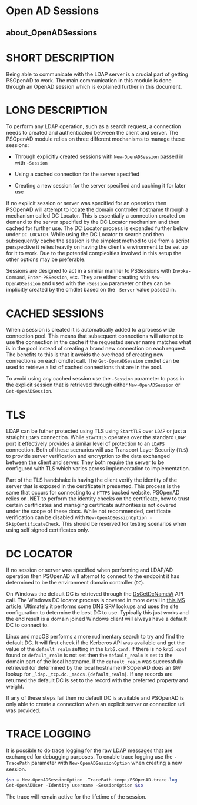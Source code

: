 # Open AD Sessions
## about_OpenADSessions

# SHORT DESCRIPTION
Being able to communicate with the LDAP server is a crucial part of getting PSOpenAD to work.
The main communication in this module is done through an OpenAD session which is explained further in this document.

# LONG DESCRIPTION
To perform any LDAP operation, such as a search request, a connection needs to created and authenticated between the client and server.
The PSOpenAD module relies on three different mechanisms to manage these sessions:

+ Through explicitly created sessions with `New-OpenADSession` passed in with `-Session`

+ Using a cached connection for the server specified

+ Creating a new session for the server specified and caching it for later use

If no explicit session or server was specified for an operation then PSOpenAD will attempt to locate the domain controller hostname through a mechanism called DC Locator.
This is essentially a connection created on demand to the server specified by the DC Locator mechanism and then cached for further use.
The DC Locator process is expanded further below under `DC LOCATOR`.
While using the DC Locator to search and then subsequently cache the session is the simplest method to use from a script perspective it relies heavily on having the client's environment to be set up for it to work.
Due to the potential complexities involved in this setup the other options may be preferable.

Sessions are designed to act in a similar manner to PSSessions with `Invoke-Command`, `Enter-PSSession`, etc.
They are either creating with `New-OpenADSession` and used with the `-Session` parameter or they can be implicitly created by the cmdlet based on the `-Server` value passed in.

# CACHED SESSIONS
When a session is created it is automatically added to a process wide connection pool.
This means that subsequent connections will attempt to use the connection in the cache if the requested server name matches what is in the pool instead of creating a brand new connection on each request.
The benefits to this is that it avoids the overhead of creating new connections on each cmdlet call.
The `Get-OpenADSession` cmdlet can be used to retrieve a list of cached connections that are in the pool.

To avoid using any cached session use the `-Session` parameter to pass in the explicit session that is retrieved through either `New-OpenADSession` or `Get-OpenADSession`.

# TLS
LDAP can be futher protected using TLS using `StartTLS` over `LDAP` or just a straight `LDAPS` connection.
While `StartTLS` operates over the standard `LDAP` port it effectively provides a similar level of protection to an `LDAPS` connection.
Both of these scenarios will use Transport Layer Security (`TLS`) to provide server verification and encryption to the data exchanged between the client and server.
They both require the server to be configured with TLS which varies across implementation to implementation.

Part of the TLS handshake is having the client verify the identity of the server that is exposed in the certificate it presented.
This process is the same that occurs for connecting to a `HTTPS` backed website.
PSOpenAD relies on .NET to perform the identity checks on the certificate, how to trust certain certificates and managing certificate authorities is not covered under the scope of these docs.
While not recommended, certificate verification can be disabled with `New-OpenADSessionOption -SkipCertificateCheck`.
This should be reserved for testing scenarios when using self signed certificates only.

# DC LOCATOR
If no session or server was specified when performing and LDAP/AD operation then PSOpenAD will attempt to connect to the endpoint it has determined to be the environment domain controller (`DC`).

On Windows the default DC is retrieved through the [DsGetDcNameW](https://docs.microsoft.com/en-us/windows/win32/api/dsgetdc/nf-dsgetdc-dsgetdcnamew) API call.
The Windows DC locator process is covered in more detail in [this MS article](https://social.technet.microsoft.com/wiki/contents/articles/24457.how-domain-controllers-are-located-in-windows.aspx).
Ultimately it performs some DNS SRV lookups and uses the site configuration to determine the best DC to use.
Typically this just works and the end result is a domain joined Windows client will always have a default DC to connect to.

Linux and macOS performs a more rudimentary search to try and find the default DC.
It will first check if the Kerberos API was available and get the value of the `default_realm` setting in the `krb5.conf`.
If there is no `krb5.conf` found or `default_realm` is not set then the `default_realm` is set to the domain part of the local hostname.
If the `default_realm` was successfully retrieved (or determined by the local hostname) PSOpenAD does an `SRV` lookup for `_ldap._tcp.dc._msdcs.{default_realm}`.
If any records are returned the default DC is set to the record with the preferred property and weight.

If any of these steps fail then no default DC is available and PSOpenAD is only able to create a connection when an explicit server or connection uri was provided.

# TRACE LOGGING
It is possible to do trace logging for the raw LDAP messages that are exchanged for debugging purposes.
To enable trace logging use the `-TracePath` parameter with `New-OpenADSessionOption` when creating a new session.

```powershell
$so = New-OpenADSessionOption -TracePath temp:/PSOpenAD-trace.log
Get-OpenADUser -Identity username -SessionOption $so
```

The trace will remain active for the lifetime of the session.
